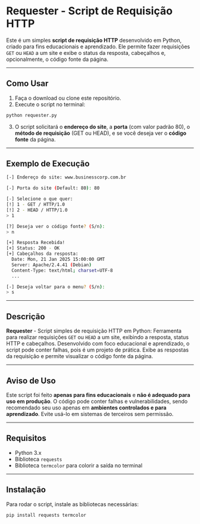 # **Requester - Script de Requisição HTTP**

Este é um simples **script de requisição HTTP** desenvolvido em Python, criado para fins educacionais e aprendizado. Ele permite fazer requisições `GET` ou `HEAD` a um site e exibe o status da resposta, cabeçalhos e, opcionalmente, o código fonte da página.

---

## **Como Usar**

1. Faça o download ou clone este repositório.
2. Execute o script no terminal:

```bash
python requester.py
```

3. O script solicitará o **endereço do site**, a **porta** (com valor padrão 80), o **método de requisição** (GET ou HEAD), e se você deseja ver o **código fonte** da página.

---

## **Exemplo de Execução**

```bash
[-] Endereço do site: www.businesscorp.com.br

[-] Porta do site (Default: 80): 80

[-] Selecione o que quer:
[!] 1 - GET / HTTP/1.0
[!] 2 - HEAD / HTTP/1.0
> 1

[?] Deseja ver o código fonte? (S/n):
> n

[+] Resposta Recebida! 
[+] Status: 200 - OK
[+] Cabeçalhos da resposta:
  Date: Mon, 21 Jan 2025 15:00:00 GMT
  Server: Apache/2.4.41 (Debian)
  Content-Type: text/html; charset=UTF-8
  ...

[-] Deseja voltar para o menu? (S/n):
> s
```

---

## **Descrição**

**Requester** - Script simples de requisição HTTP em Python: Ferramenta para realizar requisições `GET` ou `HEAD` a um site, exibindo a resposta, status HTTP e cabeçalhos. Desenvolvido com foco educacional e aprendizado, o script pode conter falhas, pois é um projeto de prática. Exibe as respostas da requisição e permite visualizar o código fonte da página.

---

## **Aviso de Uso**

Este script foi feito **apenas para fins educacionais** e **não é adequado para uso em produção**. O código pode conter falhas e vulnerabilidades, sendo recomendado seu uso apenas em **ambientes controlados e para aprendizado**. Evite usá-lo em sistemas de terceiros sem permissão.

---

## **Requisitos**

- Python 3.x
- Biblioteca `requests`
- Biblioteca `termcolor` para colorir a saída no terminal

---

## **Instalação**

Para rodar o script, instale as bibliotecas necessárias:

```bash
pip install requests termcolor
```
